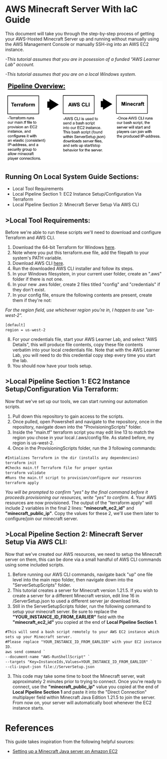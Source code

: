# AWS Minecraft Server With IaC Guide

This document will take you through the step-by-step process of getting your AWS-Hosted Minecraft Server up and running without manually using the AWS Management Console or manually SSH-ing into an AWS EC2 instance. 

_-This tutorial assumes that you are in posession of a funded "AWS Learner Lab" account._

_-This tutorial assumes that you are on a local Windows system._

![](Images/PipelineOverview.png)

## Running On Local System Guide Sections:
- Local Tool Requirements
- Local Pipeline Section 1: EC2 Instance Setup/Configuration Via Terraform
- Local Pipeline Section 2: Minecraft Server Setup Via AWS CLI

## >Local Tool Requirements:

Before we're able to run these scripts we'll need to download and configure Terraform and AWS CLI.

1. Download the 64-bit Terraform for Windows [here](https://releases.hashicorp.com/terraform/1.12.1/terraform_1.12.1_windows_amd64.zip).
2. Note where you put this terraform.exe file, add the filepath to your system's PATH variable.
3. Download AWS CLI [here](https://awscli.amazonaws.com/AWSCLIV2.msi).
4. Run the downloaded AWS CLI installer and follow its steps.
5. In your Windows filesystem, in your current user folder, create an ".aws" folder if there is not one.
6. In your new .aws folder, create 2 files titled "config" and "credentials" if they don't exist.
7. In your config file, ensure the following contents are present, create them if they're not:

_For the region field, use whichever region you're in, I happen to use "us-west-2"._
```
[default]
region = us-west-2
```

8. For your credentials file, start your AWS Learner Lab, and select "AWS Details", this will produce file contents, copy these file contents verbatim into your local credentials file. Note that with the AWS Learner Lab, you will need to do this credential copy step every time you start the lab.
9. You should now have your tools setup.

## >Local Pipeline Section 1: EC2 Instance Setup/Configuration Via Terraform:

Now that we've set up our tools, we can start running our automation scripts.

1. Pull down this repository to gain access to the scripts.
2. Once pulled, open Powershell and navigate to the repository, once in the repository, navigate down into the "ProvisioningScripts" folder.
3. Inside the "main.tf" terraform script you may edit line 13 to match the region you chose in your local /.aws/config file. As stated before, my region is us-west-2.
4. Once in the ProvisioningScripts folder, run the 3 following commands:
```
#Intializes Terraform in the dir (installs any dependencies)
terraform init
#Checks main.tf Terraform file for proper syntax
terraform validate
#Runs the main.tf script to provision/configure our resources
terraform apply
```
_You will be prompted to confirm "yes" by the final command before it proceeds provisioning our resources, write "yes" to confirm._
4. Your AWS resources are now provisioned. The output of the "terraform apply" will include 2 variables in the final 2 lines: **"minecraft\_ec2\_id"** and **"minecraft\_public\_ip"**. Copy the values for these 2, we'll use them later to configure/join our minecraft server.

## >Local Pipeline Section 2: Minecraft Server Setup Via AWS CLI:

Now that we've created our AWS resources, we need to setup the Minecraft server on them, this can be done via a small handful of AWS CLI commands using some included scripts.

1. Before running our AWS CLI commands, navigate back "up" one file level into the main repo folder, then navigate down into the "ServerSetupScripts" folder.
2. This tutorial creates a server for Minecraft version 1.21.5. If you wish to create a server for a different Minecraft version, edit line 16 in /ServerSetup.json to used a different server jar download link.
3. Still in the ServerSetupScripts folder, run the following command to setup your minecraft server. Be sure to replace the **"YOUR\_INSTANCE\_ID\_FROM\_EARLIER"** field with the **"minecraft\_ec2\_id"** you copied at the end of **Local Pipeline Section 1**.
```
#This will send a bash script remotely to your AWS EC2 instance which sets up your Minecraft server.
#Please replace "YOUR_INSTANCE_ID_FROM_EARLIER" with your EC2 instance ID.
aws send command `
--document-name "AWS-RunShellScript" `
--targets "Key=InstanceIds,Values=YOUR_INSTANCE_ID_FROM_EARLIER" `
--cli-input-json file://ServerSetup.json

```
3. This code may take some time to boot the Minecraft server, wait approximately 2 minutes prior to trying to connect. Once you're ready to connect, use the **"minecraft\_public\_ip"** value you copied at the end of **Local Pipeline Section 1** and paste it into the "Direct Connection" multiplayer field within Minecraft Java Edition 1.21.5 to join the server. From now on, your server will automatically boot whenever the EC2 instance starts.

# References
This guide takes inspiration from the following helpful sources:
- [Setting up a Minecraft Java server on Amazon EC2](https://aws.amazon.com/blogs/gametech/setting-up-a-minecraft-java-server-on-amazon-ec2/)
